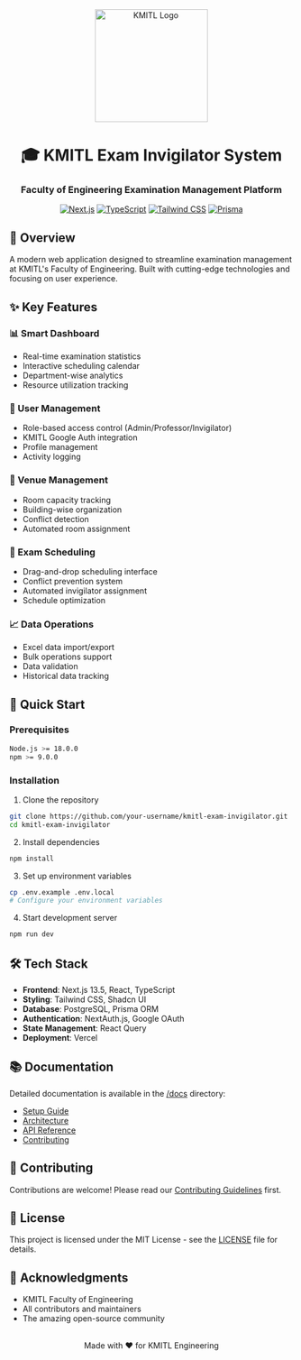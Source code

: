 <div align="center">
  <img src="/public/kmitl-fight-logo.png" alt="KMITL Logo" width="200"/>
  
  # 🎓 KMITL Exam Invigilator System
  ### Faculty of Engineering Examination Management Platform

  [![Next.js](https://img.shields.io/badge/Next.js-15.1.2-black?style=for-the-badge&logo=next.js)](https://nextjs.org/)
  [![TypeScript](https://img.shields.io/badge/TypeScript-5.0-blue?style=for-the-badge&logo=typescript)](https://www.typescriptlang.org/)
  [![Tailwind CSS](https://img.shields.io/badge/Tailwind-3.0-38bdf8?style=for-the-badge&logo=tailwind-css)](https://tailwindcss.com/)
  [![Prisma](https://img.shields.io/badge/Prisma-6.2-2D3748?style=for-the-badge&logo=prisma)](https://www.prisma.io/)
  
</div>

## 🌟 Overview

A modern web application designed to streamline examination management at KMITL's Faculty of Engineering. Built with cutting-edge technologies and focusing on user experience.

## ✨ Key Features

### 📊 Smart Dashboard
- Real-time examination statistics
- Interactive scheduling calendar
- Department-wise analytics
- Resource utilization tracking

### 👥 User Management
- Role-based access control (Admin/Professor/Invigilator)
- KMITL Google Auth integration
- Profile management
- Activity logging

### 🏫 Venue Management
- Room capacity tracking
- Building-wise organization
- Conflict detection
- Automated room assignment

### 📝 Exam Scheduling
- Drag-and-drop scheduling interface
- Conflict prevention system
- Automated invigilator assignment
- Schedule optimization

### 📈 Data Operations
- Excel data import/export
- Bulk operations support
- Data validation
- Historical data tracking

## 🚀 Quick Start

### Prerequisites
```bash
Node.js >= 18.0.0
npm >= 9.0.0
```

### Installation
1. Clone the repository
```bash
git clone https://github.com/your-username/kmitl-exam-invigilator.git
cd kmitl-exam-invigilator
```

2. Install dependencies
```bash
npm install
```

3. Set up environment variables
```bash
cp .env.example .env.local
# Configure your environment variables
```

4. Start development server
```bash
npm run dev
```

## 🛠 Tech Stack

- **Frontend**: Next.js 13.5, React, TypeScript
- **Styling**: Tailwind CSS, Shadcn UI
- **Database**: PostgreSQL, Prisma ORM
- **Authentication**: NextAuth.js, Google OAuth
- **State Management**: React Query
- **Deployment**: Vercel

## 📚 Documentation

Detailed documentation is available in the [/docs](./docs) directory:
- [Setup Guide](./docs/setup.md)
- [Architecture](./docs/architecture.md)
- [API Reference](./docs/api.md)
- [Contributing](./docs/contributing.md)

## 🤝 Contributing

Contributions are welcome! Please read our [Contributing Guidelines](./CONTRIBUTING.md) first.

## 📝 License

This project is licensed under the MIT License - see the [LICENSE](LICENSE) file for details.

## 🙏 Acknowledgments

- KMITL Faculty of Engineering
- All contributors and maintainers
- The amazing open-source community

<div align="center">
  <br />
  Made with ❤️ for KMITL Engineering
  <br />
  <br />
</div>